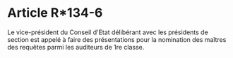 # Article R*134-6

Le vice-président du Conseil d'Etat délibérant avec les présidents de section est appelé à faire des présentations pour la nomination des maîtres des requêtes parmi les auditeurs de 1re classe.
